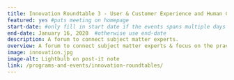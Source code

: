 ```yaml
---
title: Innovation Roundtable 3 - User & Customer Experience and Human Centered Design
featured: yes #puts meeting on homepage
start-date: #only fill in start date if the events spans multiple days
end-date: January 16, 2020  #otherwise use end-date
description: A forum to connect subject matter experts.
overview: A forum to connect subject matter experts & focus on the practical applications of innovative technologies in the Federal Government. Held at GSA from 1-3pm and limited to 20 RSVPs.
image: innovation.jpg
image-alt: Lightbulb on post-it note
link: /programs-and-events/innovation-roundtables/
---
```

